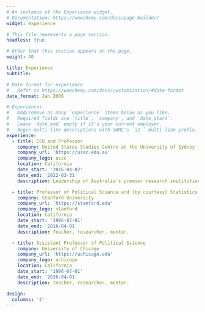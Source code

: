 ```yaml
---
# An instance of the Experience widget.
# Documentation: https://wowchemy.com/docs/page-builder/
widget: experience

# This file represents a page section.
headless: true

# Order that this section appears on the page.
weight: 40

title: Experience
subtitle:

# Date format for experience
#   Refer to https://wowchemy.com/docs/customization/#date-format
date_format: Jan 2006

# Experiences.
#   Add/remove as many `experience` items below as you like.
#   Required fields are `title`, `company`, and `date_start`.
#   Leave `date_end` empty if it's your current employer.
#   Begin multi-line descriptions with YAML's `|2-` multi-line prefix.
experience:
  - title: CEO and Professor
    company: United States Studies Centre at the University of Sydney
    company_url: 'https://ussc.edu.au'
    company_logo: ussc
    location: California
    date_start: '2016-04-02'
    date_end: '2022-03-31'
    description: Leadership of Australia's premier research institution on the United States and of Australia's relationship with the United States.

  - title: Professor of Political Science and (by courtesy) Statistics
    company: Stanford University
    company_url: 'https://stanford.edu'
    company_logo: stanford
    location: California
    date_start: '1996-07-01'
    date_end: '2016-04-01'
    description: Teacher, researcher, mentor.

  - title: Assistant Professor of Political Science 
    company: University of Chicago
    company_url: 'https://uchicago.edu'
    company_logo: uchicago
    location: California
    date_start: '1996-07-01'
    date_end: '2016-04-01'
    description: Teacher, researcher, mentor.

design:
  columns: '2'
---
```

